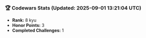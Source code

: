 ### 🏆 Codewars Stats (Updated: 2025-09-01 13:21:04 UTC)

- **Rank:** 8 kyu
- **Honor Points:** 3
- **Completed Challenges:** 1
